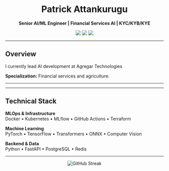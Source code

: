 <div align="center">
  
# Patrick Attankurugu

**Senior AI/ML Engineer | Financial Services AI | KYC/KYB/KYE**

[<img src="https://img.shields.io/badge/Portfolio-patrickaiafrica.com-blue?style=for-the-badge&logo=google-chrome&logoColor=white"/>](http://patrickaiafrica.com)
[<img src="https://img.shields.io/badge/LinkedIn-Connect-blue?style=for-the-badge&logo=linkedin&logoColor=white"/>](https://www.linkedin.com/in/patrick-ai-africa/)
[<img src="https://img.shields.io/badge/Email-Contact-red?style=for-the-badge&logo=gmail&logoColor=white"/>](mailto:patricka.azuma@gmail.com)

</div>

---

## Overview

I currently lead AI development at Agregar Technologies

**Specialization:** Financial services and agriculture.

---




---

## Technical Stack

**MLOps & Infrastructure**  
Docker • Kubernetes • MLflow • GitHub Actions • Terraform

**Machine Learning**  
PyTorch • TensorFlow • Transformers • ONNX • Computer Vision

**Backend & Data**  
Python • FastAPI • PostgreSQL • Redis

---


<div align="center">

![GitHub Streak](https://github-readme-streak-stats.herokuapp.com/?user=patrickattankurugu&theme=tokyonight&hide_border=true)

</div>
